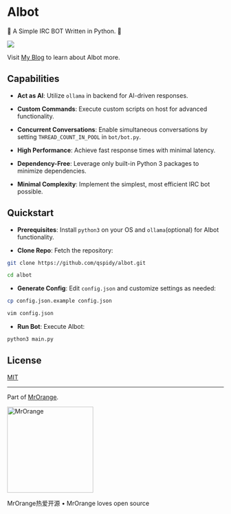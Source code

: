 # Albot

🤖 A Simple IRC BOT Written in Python. 🤖

![](assets/albot_demo.gif)

Visit [My Blog](https://orange.wastaken.xyz/2024/11/22/Implementing-An-Simple-IRC-Bot-Using-Python/) to learn about Albot more.

## Capabilities

* **Act as AI**: Utilize `ollama` in backend for AI-driven responses.

* **Custom Commands**: Execute custom scripts on host for advanced functionality.

* **Concurrent Conversations**: Enable simultaneous conversations by setting `THREAD_COUNT_IN_POOL` in `bot/bot.py`.

* **High Performance**: Achieve fast response times with minimal latency.

* **Dependency-Free**: Leverage only built-in Python 3 packages to minimize dependencies.

* **Minimal Complexity**: Implement the simplest, most efficient IRC bot possible.

## Quickstart

* **Prerequisites**: Install `python3` on your OS and `ollama`(optional) for Albot functionality.

* **Clone Repo**: Fetch the repository:

```bash
git clone https://github.com/qspidy/albot.git

cd albot
```

* **Generate Config**: Edit `config.json` and customize settings as needed:

```bash
cp config.json.example config.json

vim config.json
```

* **Run Bot**: Execute Albot:

```bash
python3 main.py
```

## License

[MIT](https://github.com/qspidy/albot/raw/master/LICENSE)

---

Part of [MrOrange](https://orange.wastaken.xyz).

<a href="https://orange.wastaken.xyz/"><img alt="MrOrange" src="https://orange.wastaken.xyz/img/avatar.png" width="200"></a>

MrOrange热爱开源 • MrOrange loves open source

